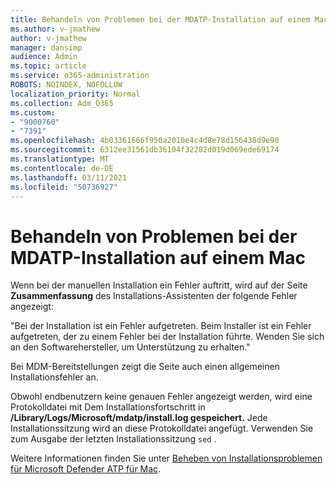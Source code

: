 ```yaml
---
title: Behandeln von Problemen bei der MDATP-Installation auf einem Mac
ms.author: v-jmathew
author: v-jmathew
manager: dansimp
audience: Admin
ms.topic: article
ms.service: o365-administration
ROBOTS: NOINDEX, NOFOLLOW
localization_priority: Normal
ms.collection: Adm_O365
ms.custom:
- "9000760"
- "7391"
ms.openlocfilehash: 4b03361666f950a2010e4c4d8e78d156438d9e90
ms.sourcegitcommit: 6312ee31561db36104f32282d019d069ede69174
ms.translationtype: MT
ms.contentlocale: de-DE
ms.lasthandoff: 03/11/2021
ms.locfileid: "50736927"
---
```

# <a name="troubleshoot-mdatp-installation-problems-on-a-mac"></a>Behandeln von Problemen bei der MDATP-Installation auf einem Mac

Wenn bei der manuellen Installation ein Fehler auftritt, wird auf der Seite **Zusammenfassung** des Installations-Assistenten der folgende Fehler angezeigt:

"Bei der Installation ist ein Fehler aufgetreten. Beim Installer ist ein Fehler aufgetreten, der zu einem Fehler bei der Installation führte. Wenden Sie sich an den Softwarehersteller, um Unterstützung zu erhalten."

Bei MDM-Bereitstellungen zeigt die Seite auch einen allgemeinen Installationsfehler an.

Obwohl endbenutzern keine genauen Fehler angezeigt werden, wird eine Protokolldatei mit Dem Installationsfortschritt in **/Library/Logs/Microsoft/mdatp/install.log gespeichert.** Jede Installationssitzung wird an diese Protokolldatei angefügt. Verwenden Sie zum Ausgabe der letzten Installationssitzung `sed` .

Weitere Informationen finden Sie unter [Beheben von Installationsproblemen für Microsoft Defender ATP für Mac](https://go.microsoft.com/fwlink/?linkid=2144615).
